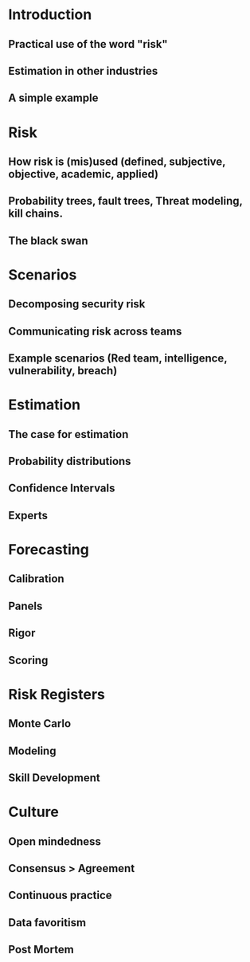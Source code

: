 # Introduction
## Practical use of the word "risk"
## Estimation in other industries
## A simple example

# Risk
## How risk is (mis)used (defined, subjective, objective, academic, applied)
## Probability trees, fault trees, Threat modeling, kill chains.
## The black swan

# Scenarios
## Decomposing security risk
## Communicating risk across teams
## Example scenarios (Red team, intelligence, vulnerability, breach)

# Estimation
## The case for estimation
## Probability distributions
## Confidence Intervals
## Experts

# Forecasting
## Calibration
## Panels
## Rigor
## Scoring

# Risk Registers
## Monte Carlo
## Modeling
## Skill Development

# Culture
## Open mindedness
## Consensus > Agreement
## Continuous practice
## Data favoritism
## Post Mortem
